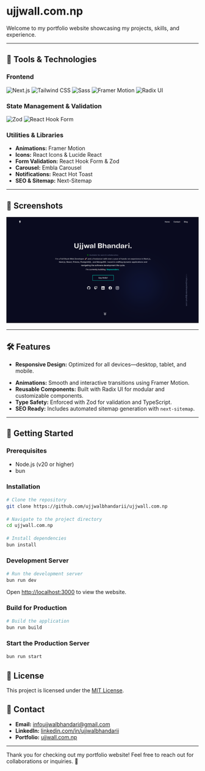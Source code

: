 # ujjwall.com.np

Welcome to my portfolio website showcasing my projects, skills, and experience.

---

## 🚀 Tools & Technologies

### Frontend

![Next.js](https://img.shields.io/badge/Next.js-black?style=for-the-badge&logo=next.js)
![Tailwind CSS](https://img.shields.io/badge/Tailwind%20CSS-38B2AC?style=for-the-badge&logo=tailwind-css&logoColor=white)
![Sass](https://img.shields.io/badge/Sass-CC6699?style=for-the-badge&logo=sass&logoColor=white)
![Framer Motion](https://img.shields.io/badge/Framer%20Motion-0055FF?style=for-the-badge&logo=framer&logoColor=white)
![Radix UI](https://img.shields.io/badge/Radix%20UI-333333?style=for-the-badge&logo=radix-ui&logoColor=white)

<!-- ### Backend

![Prisma](https://img.shields.io/badge/Prisma-3982CE?style=for-the-badge&logo=prisma&logoColor=white)
![Auth.js](https://img.shields.io/badge/Auth.js-EA4C89?style=for-the-badge&logo=auth0&logoColor=white)
![JWT](https://img.shields.io/badge/JWT-000000?style=for-the-badge&logo=jsonwebtokens) -->

### State Management & Validation

![Zod](https://img.shields.io/badge/Zod-4A90E2?style=for-the-badge&logo=zod&logoColor=white)
![React Hook Form](https://img.shields.io/badge/React%20Hook%20Form-EC5990?style=for-the-badge&logo=reacthookform&logoColor=white)

### Utilities & Libraries

- **Animations:** Framer Motion
- **Icons:** React Icons & Lucide React
- **Form Validation:** React Hook Form & Zod
- **Carousel:** Embla Carousel
- **Notifications:** React Hot Toast
- **SEO & Sitemap:** Next-Sitemap

---

## 📸 Screenshots

![Website Screenshot](./assets/website-showcase.png)

---

## 🛠️ Features

- **Responsive Design:** Optimized for all devices—desktop, tablet, and mobile.
<!-- - **Authentication:** Secure user login and management with `next-auth`. -->
- **Animations:** Smooth and interactive transitions using Framer Motion.
- **Reusable Components:** Built with Radix UI for modular and customizable components.
- **Type Safety:** Enforced with Zod for validation and TypeScript.
- **SEO Ready:** Includes automated sitemap generation with `next-sitemap`.

---

## 🚀 Getting Started

### Prerequisites

- Node.js (v20 or higher)
- bun

### Installation

```bash
# Clone the repository
git clone https://github.com/ujjwalbhandarii/ujjwall.com.np

# Navigate to the project directory
cd ujjwall.com.np

# Install dependencies
bun install

```

### Development Server

```bash
# Run the development server
bun run dev
```

Open [http://localhost:3000](http://localhost:3000) to view the website.

### Build for Production

```bash
# Build the application
bun run build
```

### Start the Production Server

```bash
bun run start
```

## 📄 License

This project is licensed under the [MIT License](./assets/LICENSE).

## 🤝 Contact

- **Email:** infoujjwalbhandari@gmail.com
- **LinkedIn:** [linkedin.com/in/ujjwalbhandarii](https://www.linkedin.com/in/ujjwalbhandarii/)
- **Portfolio:** [ujjwall.com.np](https://www.ujjwall.com.np/)

---

Thank you for checking out my portfolio website! Feel free to reach out for collaborations or inquiries. 🚀
